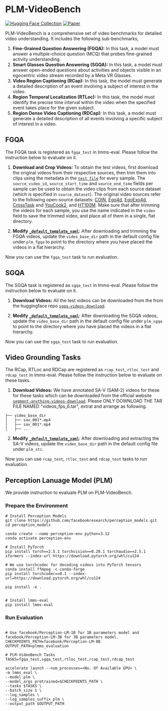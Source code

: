 # PLM-VideoBench
[![Hugging Face Collection](https://img.shields.io/badge/%F0%9F%A4%97%20PLM&#8209;VideoBench-BenchMark-blue)](https://huggingface.co/datasets/facebook/PLM-VideoBench)
[![Paper](https://img.shields.io/badge/Technical%20Report-PerceptionLM-b31b1b.svg)](https://ai.meta.com/research/publications/perceptionlm-open-access-data-and-models-for-detailed-visual-understanding)

PLM-VideoBench is a comprehensive set of video benchmarks for detailed video understanding. It includes the following sub-benchmarks,
1. **Fine-Grained Question Answering (FGQA):** In this task, a model must answer a multiple-choice question (MCQ)
that probes fine-grained activity understanding.
2. **Smart Glasses Question Answering (SGQA):** In this task, a model must answer open-ended questions about
activities and objects visible in an egocentric video stream recorded by a Meta VR Glasses.
3. **Video Region Captioning (RCap):** In this task, the model must generate a detailed description of an event
involving a subject of interest in the video. 
4. **Region Temporal Localization (RTLoc):** In this task, the model must identify the precise time interval within the video when the specified event takes place for the given subject.
5. **Region Dense Video Captioning (RDCap):** In this task, a model must generate a detailed description of all events involving a specific subject of interest in a video.

## FGQA

The FGQA task is registered as `fgqa_test` in lmms-eval. Please follow the instruction below to evaluate on it.

1. **Download and Crop Videos:** To obtain the test videos, first download the original videos from their respective sources, then trim them into clips using the metadata in the [`test file`](https://huggingface.co/datasets/facebook/PLM-VideoBench/blob/main/fgqa/plm_fgqa_test.jsonl) for every sample. The `source_video_id`, `source_start_time` and `source_end_time` fields per sample can be used to obtain the video clips from each source dataset (which is specified in `source_dataset`). The original video sources refer to the following open-source datasets: [COIN](https://coin-dataset.github.io/), [Ego4d](https://ego4d-data.org/), [EgoExo4d](https://ego-exo4d-data.org/), [CrossTask](https://arxiv.org/abs/1903.08225) and [YouCook2](http://youcook2.eecs.umich.edu/), and [HT100M](https://www.di.ens.fr/willow/research/howto100m/). Make sure that after trimming the videos for each sample, you use the name indicated in the `video` field to save the trimmed video, and place all of them in a single, flat directory. 

2. **Modify [`_default_template_yaml`](_default_template_yaml)**: After downloading and trimming the FGQA videos, update the `video_base_dir` path in the default config file under `plm_fgqa` to point to the directory where you have placed the videos in a flat hierarchy.

Now you can use the `fgqa_test` task to run evaluation.

## SGQA

The SGQA task is registered as `sgqa_test` in lmms-eval. Please follow the instruction below to evaluate on it.

1. **Download Videos:** All the test videos can be downloaded from the from the huggingface repo [`sgqa-videos-download`](https://huggingface.co/datasets/facebook/PLM-VideoBench/tree/main/videos/sgqa).  

2. **Modify [`_default_template_yaml`](_default_template_yaml)**: After downloading the SGQA videos, update the `video_base_dir` path in the default config file under `plm_sgqa` to point to the directory where you have placed the videos in a flat hierarchy.

Now you can use the `sgqa_test` task to run evaluation.

## Video Grounding Tasks
The RCap, RTLoc and RDCap are registered as `rcap_test`, `rtloc_test` and `rdcap_test` in lmms-eval. Please follow the instruction below to evaluate on these tasks.

1. **Download Videos:** We have annotated SA-V (SAM-2) videos for these for these tasks which can be downloaded from the official website [`segment-anything-videos-download`](https://ai.meta.com/datasets/segment-anything-video-downloads). Please ONLY DOWNLOAD THE TAR FILE NAMED "videos_fps_6.tar", extrat and arrange as following.

```
├── video_base_dir
│   ├── sav_001*.mp4
│   ├── sav_001*.mp4
│   ├── ...

```

2. **Modify [`_default_template_yaml`](_default_template_yaml)**: After downloading and extracting the SA-V videos, update the `video_base_dir` path in the default config file under `plm_stc`.

Now you can use `rcap_test`, `rtloc_test` and `rdcap_test` tasks to run evaluation.

## Perception Lanuage Model (PLM)
We provide instruction to evaluate PLM on PLM-VideoBench.

### Prepare the Environment

```shell
# Install Perception Models
git clone https://github.com/facebookresearch/perception_models.git
cd perception_models

conda create --name perception-env python=3.12
conda activate perception-env

# Install PyTorch
pip install torch==2.5.1 torchvision==0.20.1 torchaudio==2.5.1 xformers --index-url https://download.pytorch.org/whl/cu124

# We use torchcodec for decoding videos into PyTorch tensors
conda install ffmpeg -c conda-forge
pip install torchcodec==0.1 --index-url=https://download.pytorch.org/whl/cu124

pip install -e .


# Install lmms-eval
pip install lmms-eval
```

### Run Evaluation

```shell

# Use facebook/Perception-LM-1B for 1B parameters model and facebook/Perception-LM-3B for 3B parameters model.
CHECKPOINTS_PATH=facebook/Perception-LM-8B
OUTPUT_PATH=plmms_evaluation

# PLM-VideoBench Tasks
TASKS=fgqa_test,sgqa_test,rtloc_test,rcap_test,rdcap_test

accelerate launch --num_processes=<No. Of Available GPU> \
-m lmms_eval \
--model plm \
--model_args pretrained=$CHECKPOINTS_PATH \
--tasks $TASKS \
--batch_size 1 \
--log_samples \
--log_samples_suffix plm \
--output_path $OUTPUT_PATH
```
